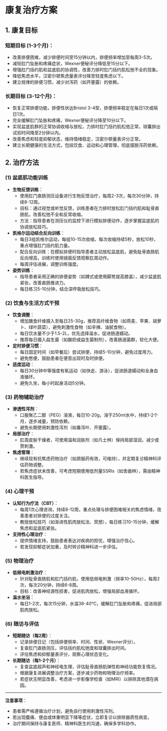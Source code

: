 # 康复治疗方案

## 1. 康复目标

### 短期目标 (1-3个月)：
- 改善排便困难，减少排便时间至15分钟以内，排便频率增加至每周3-5次。
- 减轻肛门坠胀和疼痛症状，Wexner便秘评分降低至15分以下。
- 增强肛门括约肌和盆底肌的协调性，改善力排时肛门括约肌松弛不全的现象。
- 降低焦虑水平，汉密尔顿焦虑量表评分降至轻度焦虑以下。
- 建立规律的排便习惯，减少对泻药（如开塞露）的依赖。

### 长期目标 (3-12个月)：
- 恢复正常排便功能，排便性状达Bristol 3-4型，排便频率稳定在每日1次或隔日1次。
- 完全缓解肛门坠胀和疼痛，Wexner便秘评分降至10分以下。
- 实现盆底肌群的正常协调收缩与放松，力排时肛门括约肌松弛正常，球囊排出试验时间降至2分钟以内。
- 改善焦虑和轻度抑郁状态，维持情绪稳定，汉密尔顿量表评分正常。
- 建立长期健康的生活方式，包括饮食、运动和心理管理，彻底摆脱泻药依赖。

## 2. 治疗方法

### (1) 盆底肌功能训练
- **生物反馈训练**：
  - 使用肛门直肠测压设备进行生物反馈治疗，每周2-3次，每次30分钟，持续8-12周。
  - 目标：通过视觉或听觉反馈，训练患者在力排时放松肛门括约肌和耻骨直肠肌，改善松弛不全和反常收缩。
  - 方法：指导患者在测压仪的监控下进行模拟排便动作，逐步掌握盆底肌的协调放松技巧。
- **凯格尔运动结合反向训练**：
  - 每日3组凯格尔运动，每组10-15次收缩，每次收缩持续5秒，放松10秒，重点增强肛门括约肌力量。
  - 配合反向训练：在模拟排便时指导患者主动放松盆底肌，避免耻骨直肠肌反向增高，训练时使用镜面反馈观察肛周动作。
  - 每周评估进展，调整训练强度。
- **姿势训练**：
  - 指导患者采用正确的排便姿势（如蹲式或使用脚凳提高膝盖），减少盆底肌紧张，改善直肠推进力。
  - 每日练习5-10分钟，结合深呼吸放松技巧。

### (2) 饮食与生活方式干预
- **饮食调整**：
  - 增加膳食纤维摄入至每日25-30g，推荐高纤维食物（如燕麦、苹果、胡萝卜、绿叶蔬菜），避免刺激性食物（如辛辣、油腻食物）。
  - 每日饮水量不少于1.5-2L，优先选择温水，促进肠道蠕动。
  - 推荐每日摄入益生菌（如酸奶或益生菌制剂），改善肠道菌群，软化大便。
- **定时排便习惯**：
  - 每日固定时间（如早餐后）尝试排便，持续5-10分钟，避免过度用力。
  - 避免憋便，鼓励患者在便意出现时及时排便。
- **适度运动**：
  - 每日30分钟中等强度有氧运动（如快走、游泳），促进肠道蠕动和全身血液循环。
  - 避免久坐，每小时起身活动5分钟。

### (3) 药物辅助治疗
- **渗透性泻剂**：
  - 口服聚乙二醇（PEG）溶液，每日10-20g，溶于250ml水中，持续1-2个月，逐步减量，预防依赖。
  - 避免长期使用刺激性泻剂（如番泻叶、开塞露）。
- **局部治疗**：
  - 肛周皮肤干燥者，可使用温和润肤剂（如凡士林）保持局部湿润，减少皮赘刺激。
- **焦虑管理**：
  - 继续现有抗焦虑药物治疗（如原服药有效，可维持），并定期复诊精神科评估药物调整。
  - 若焦虑症状未改善，可考虑短期使用低剂量SSRIs（如舍曲林），需由精神科医生指导。

### (4) 心理干预
- **认知行为疗法（CBT）**：
  - 每周1次心理咨询，持续8-12周，重点处理与排便困难相关的焦虑情绪，改善患者对排便的过度关注。
  - 教授放松技巧（如渐进性肌肉放松法、冥想），每日练习10-15分钟，缓解焦虑和盆底肌紧张。
- **支持性心理治疗**：
  - 提供情绪支持，鼓励患者表达对疾病的担忧，增强治疗信心。
  - 若发现抑郁症状加重，及时转诊精神科进一步评估。

### (5) 物理治疗
- **低频电刺激治疗**：
  - 针对耻骨直肠肌和肛门括约肌，使用低频电刺激（频率10-50Hz），每周2次，每次20分钟，持续6-8周。
  - 目标：改善神经源性损害，促进肌肉放松，增强局部血液循环。
- **温水坐浴**：
  - 每日1-2次，每次15分钟，水温38-40℃，缓解肛门坠胀和疼痛，促进局部肌肉放松。

### (6) 随访与评估
- **短期随访（每2周）**：
  - 记录排便日记（包括排便频率、时间、性状、Wexner评分）。
  - 复查肛门直肠测压，评估括约肌松弛度和球囊排出时间。
  - 评估焦虑和抑郁量表评分，观察心理状态变化。
- **长期随访（每1-2个月）**：
  - 复查盆底超声和神经电生理，评估耻骨直肠肌弹性和神经功能恢复情况。
  - 根据康复进展调整治疗方案，逐步减少药物和物理治疗频率。
  - 若症状无明显改善，考虑进一步影像学检查（如MRI）以排除其他潜在病因。

---

**注意事项**：
- 患者需严格遵循治疗计划，避免自行使用刺激性泻剂。
- 若出现腹痛、便血或体重明显下降等症状，立即复诊以排除器质性病变。
- 治疗期间保持与康复医师、精神科医生的沟通，确保多学科协作。
